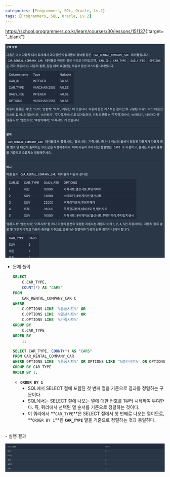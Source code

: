 ```yaml
---
categories: [Programmers, SQL, Oracle, Lv.2]
tags: [Programmers, SQL, Oracle, Lv.2] 
---
```


<https://school.programmers.co.kr/learn/courses/30/lessons/151137>{:target="_blank"}

![문제](/assets/img/programmers/sql/oracle/lv.2/%EC%9E%90%EB%8F%99%EC%B0%A8_%EC%A2%85%EB%A5%98_%EB%B3%84_%ED%8A%B9%EC%A0%95_%EC%98%B5%EC%85%98%EC%9D%B4_%ED%8F%AC%ED%95%A8%EB%90%9C_%EC%9E%90%EB%8F%99%EC%B0%A8_%EC%88%98_%EA%B5%AC%ED%95%98%EA%B8%B0(1).png)

- 문제 풀이
    
    ```sql
    SELECT 
        C.CAR_TYPE, 
        COUNT(*) AS "CARS"
    FROM 
        CAR_RENTAL_COMPANY_CAR C
    WHERE 
        C.OPTIONS LIKE '%통풍시트%' OR 
        C.OPTIONS LIKE '%열선시트%' OR 
        C.OPTIONS LIKE '%가죽시트%'
    GROUP BY 
        C.CAR_TYPE
    ORDER BY 
        1;
    ```
    
    ```sql
    SELECT CAR_TYPE, COUNT(*) AS "CARS"
    FROM CAR_RENTAL_COMPANY_CAR
    WHERE OPTIONS LIKE '%통풍시트%' OR OPTIONS LIKE '%열선시트%' OR OPTIONS LIKE '%가죽시트%'
    GROUP BY CAR_TYPE
    ORDER BY 1;
    ```
    
    - **`ORDER BY 1`**
        - SQL에서 SELECT 절에 포함된 첫 번째 열을 기준으로 결과를 정렬하는 구문이다.
        - SQL에서는 SELECT 절에 나오는 열에 대한 번호를 1부터 시작하여 부여한다. 즉, 쿼리에서 선택된 열 순서를 기준으로 정렬하는 것이다.
        - 이 쿼리에서 **`CAR_TYPE`**은 SELECT 절에서 첫 번째로 나오는 열이므로,  **`ORDER BY 1`**은 **`CAR_TYPE`** 열을 기준으로 정렬하는 것과 동일하다.

<br>
- 실행 결과

![실행 결과](/assets/img/programmers/sql/oracle/lv.2/%EC%9E%90%EB%8F%99%EC%B0%A8_%EC%A2%85%EB%A5%98_%EB%B3%84_%ED%8A%B9%EC%A0%95_%EC%98%B5%EC%85%98%EC%9D%B4_%ED%8F%AC%ED%95%A8%EB%90%9C_%EC%9E%90%EB%8F%99%EC%B0%A8_%EC%88%98_%EA%B5%AC%ED%95%98%EA%B8%B0(2).png)
